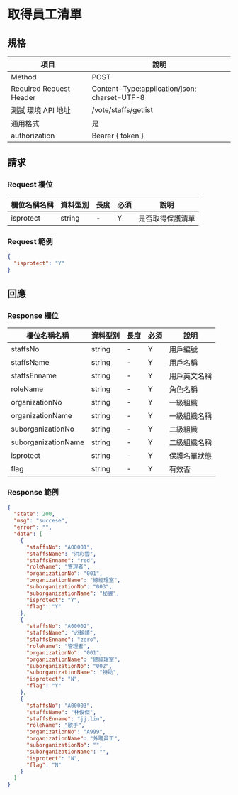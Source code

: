 # 取得員工清單

## 規格

| 項目                    | 說明                                         |
| ----------------------- | -------------------------------------------- |
| Method                  | POST                                         |
| Required Request Header | Content-Type:application/json; charset=UTF-8 |
| 測試 環境 API 地址      | /vote/staffs/getlist                         |
| 通用格式                | 是                                           |
| authorization           | Bearer { token }                             |

## 請求

### Request 欄位

| 欄位名稱名稱 | 資料型別 | 長度 | 必須 | 說明             |
| ------------ | -------- | ---- | ---- | ---------------- |
| isprotect    | string   | -    | Y    | 是否取得保護清單 |

### Request 範例

```json
{
  "isprotect": "Y"
}
```

## 回應

### Response 欄位

| 欄位名稱名稱        | 資料型別 | 長度 | 必須 | 說明         |
| ------------------- | -------- | ---- | ---- | ------------ |
| staffsNo            | string   | -    | Y    | 用戶編號     |
| staffsName          | string   | -    | Y    | 用戶名稱     |
| staffsEnname        | string   | -    | Y    | 用戶英文名稱 |
| roleName            | string   | -    | Y    | 角色名稱     |
| organizationNo      | string   | -    | Y    | 一級組織     |
| organizationName    | string   | -    | Y    | 一級組織名稱 |
| suborganizationNo   | string   | -    | Y    | 二級組織     |
| suborganizationName | string   | -    | Y    | 二級組織名稱 |
| isprotect           | string   | -    | Y    | 保護名單狀態 |
| flag                | string   | -    | Y    | 有效否       |

### Response 範例

```json
{
  "state": 200,
  "msg": "succese",
  "error": "",
  "data": [
    {
      "staffsNo": "A00001",
      "staffsName": "洪彩雲",
      "staffsEnname": "red",
      "roleName": "管理者",
      "organizationNo": "001",
      "organizationName": "總經理室",
      "suborganizationNo": "003",
      "suborganizationName": "秘書",
      "isprotect": "Y",
      "flag": "Y"
    },
    {
      "staffsNo": "A00002",
      "staffsName": "必輸靖",
      "staffsEnname": "zero",
      "roleName": "管理者",
      "organizationNo": "001",
      "organizationName": "總經理室",
      "suborganizationNo": "002",
      "suborganizationName": "特助",
      "isprotect": "N",
      "flag": "Y"
    },
    {
      "staffsNo": "A00003",
      "staffsName": "林俊傑",
      "staffsEnname": "jj.lin",
      "roleName": "歌手",
      "organizationNo": "A999",
      "organizationName": "外聘員工",
      "suborganizationNo": "",
      "suborganizationName": "",
      "isprotect": "N",
      "flag": "N"
    }
  ]
}
```
